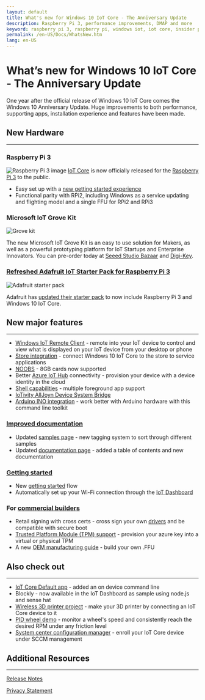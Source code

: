 ```yaml
---
layout: default
title: What's new for Windows 10 IoT Core - The Anniversary Update
description: Raspberry Pi 3, performance improvements, DMAP and more
keyword: raspberry pi 3, raspberry pi, windows iot, iot core, insider preview, anniversary update
permalink: /en-US/Docs/WhatsNew.htm
lang: en-US
---
```


# What’s new for Windows 10 IoT Core - The Anniversary Update

One year after the official release of Windows 10 IoT Core comes the Windows 10 Anniversary Update.
Huge improvements to both performance, supporting apps, installation experience and features have been made.

## New Hardware 
___

### Raspberry Pi 3
![Raspberry Pi 3 image]({{site.baseurl}}/Resources/images/677423-highlight.jpg)
[IoT Core]({{site.baseurl}}/{{page.lang}}/Explore/IotCore.htm) is now officially released for the [Raspberry Pi 3](https://www.microsoftstore.com/store/msusa/en_US/pdp/Raspberry-Pi-3-Board-and-16GB-10class-with-NOOBS/productID.334851400) to the public.

* Easy set up with a [new getting started experience]({{site.baseurl}}/{{page.lang}}/Explore/GetStarted.htm)
* Functional parity with RPi2, including Windows as a service updating and flighting model and a single FFU for RPi2 and RPi3

### Microsoft IoT Grove Kit
![Grove kit]({{site.baseurl}}/Resources/images/GroveKit/grovekitcontents.jpg)

The new Microsoft IoT Grove Kit is an easy to use solution for Makers, as well as a powerful prototyping platform for IoT Startups and Enterprise Innovators. You can pre-order today at [Seeed Studio Bazaar](https://www.seeedstudio.com/Microsoft-IoT-Grove-Kit-p-2694.html) and [Digi-Key](http://www.digikey.com/en/product-highlight/s/seeed/microsoft-iot-grove-kit?WT.z_cid=sp_1597_MIot).

### [Refreshed Adafruit IoT Starter Pack for Raspberry Pi 3]({{site.baseurl}}/{{page.lang}}/Docs/AdafruitWelcome.htm)
![Adafruit starter pack]({{site.baseurl}}/Resources/images/AdafruitStarterPack/AdafruitMakerKitClosedSmall.jpg) 

Adafruit has [updated their starter pack](https://www.adafruit.com/product/2733) to now include Raspberry Pi 3 and Windows 10 IoT Core.


## New major features
___ 
* [Windows IoT Remote Client]({{site.baseurl}}/{{page.lang}}/Docs/RemoteDisplay.htm) - remote into your IoT device to control and view what is displayed on your IoT device from your desktop or phone
* [Store integration]({{site.baseurl}}/{{page.lang}}/Docs/Store.htm) - connect Windows 10 IoT Core to the store to service applications 
* [NOOBS]({{site.baseurl}}/{{page.lang}}/Docs/GetStarted/noobs/getstartedstep2.htm) - 8GB cards now supported 
* Better [Azure IoT Hub]({{site.baseurl}}/{{page.lang}}/Docs/cloudintro.htm) connectivity - provision your device with a device identity in the cloud 
* [Shell capabilities](https://github.com/ms-iot/samples/tree/develop/IoTHomeAppSample) - multiple foreground app support
* [IoTivity AllJoyn Device System Bridge](https://github.com/ms-iot/samples/tree/develop/AllJoyn/Samples/OICAdapter)
* [Arduino INO integration](http://inotool.org/) - work better with Arduino hardware with this command line toolkit

### [Improved documentation]({{site.baseurl}}/{{page.lang}}/Docs.htm)
* Updated [samples page]({{site.baseurl}}/{{page.lang}}/Samples.htm) - new tagging system to sort through different samples 
* Updated [documentation page]({{site.baseurl}}/{{page.lang}}/Docs.htm) - added a table of contents and new documentation

### [Getting started]({{site.baseurl}}/{{page.lang}}/Explore/GetStarted.htm)
* New [getting started]({{site.baseurl}}/{{page.lang}}/Explore/GetStarted.htm) flow  
* Automatically set up your Wi-Fi connection through the [IoT Dashboard]({{site.baseurl}}/{{page.lang}}/Docs/IoTDashboard.htm)
 
### For [commercial builders]({{site.baseurl}}/{{page.lang}}/Docs/CreateIoTCorePro.htm)
* Retail signing with cross certs - cross sign your own [drivers]({{site.baseurl}}/{{page.lang}}/Samples/DriverLab.htm) and be compatible with secure boot 
* [Trusted Platform Module (TPM) support]({{site.baseurl}}/{{page.lang}}/Docs/TPM.htm) - provision your azure key into a virtual or physical TPM 
* A new [OEM manufacturing guide](https://msdn.microsoft.com/en-us/windows/hardware/commercialize/manufacture/iot/iot-core-manufacturing-guide) - build your own .FFU


## Also check out
___
* [IoT Core Default app](https://github.com/ms-iot/samples/tree/develop/IoTCoreDefaultApp) - added an on device command line 
* Blockly - now available in the IoT Dashboard as sample using node.js and sense hat
* [Wireless 3D printer project](https://developer.microsoft-int.com/en-us/windows/iot/docs/3dprintserver) - make your 3D printer by connecting an IoT Core device to it 
* [PID wheel demo](https://www.hackster.io/windows-iot/closed-loop-control-remote-sensors-and-remote-ux-on-rpi3-ef3ed0?ref=part&ref_id=9417&offset=19) - monitor a wheel's speed and consistently reach the desired RPM under any friction level
* [System center configuration manager](https://developer.microsoft.com/en-us/windows/iot/docs/management) - enroll your IoT Core device under SCCM management

## Additional Resources
___ 

[Release Notes]({{site.baseurl}}/{{page.lang}}/Docs/ReleaseNotesInsiderPreview.htm)

[Privacy Statement](http://go.microsoft.com/fwlink/?LinkId=506737)

